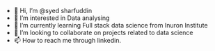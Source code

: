 - 👋 Hi, I’m @syed sharfuddin
- 👀 I’m interested in Data analysing
- 🌱 I’m currently learning Full stack data science from Inuron Institute
- 💞️ I’m looking to collaborate on projects related to data science
- 📫 How to reach me through linkedin.

<!---
syedsharfu/syedsharfu is a ✨ special ✨ repository because its `README.md` (this file) appears on your GitHub profile.
You can click the Preview link to take a look at your changes.
--->

